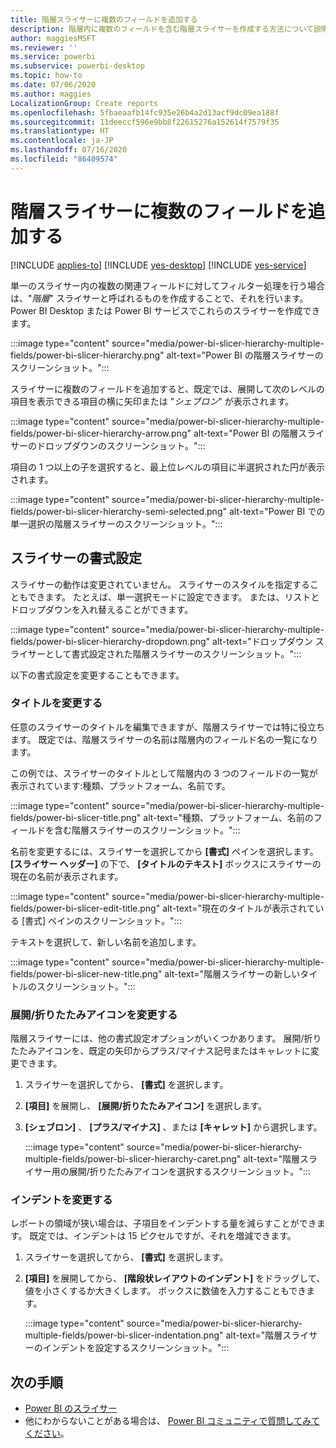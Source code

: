 ```yaml
---
title: 階層スライサーに複数のフィールドを追加する
description: 階層内に複数のフィールドを含む階層スライサーを作成する方法について説明します。
author: maggiesMSFT
ms.reviewer: ''
ms.service: powerbi
ms.subservice: powerbi-desktop
ms.topic: how-to
ms.date: 07/06/2020
ms.author: maggies
LocalizationGroup: Create reports
ms.openlocfilehash: 5fbaeaafb14fc935e26b4a2d13acf9dc09ea188f
ms.sourcegitcommit: 11deeccf596e9bb8f22615276a152614f7579f35
ms.translationtype: HT
ms.contentlocale: ja-JP
ms.lasthandoff: 07/16/2020
ms.locfileid: "86409574"
---
```

# <a name="add-multiple-fields-to-a-hierarchy-slicer"></a>階層スライサーに複数のフィールドを追加する

[!INCLUDE [applies-to](../includes/applies-to.md)] [!INCLUDE [yes-desktop](../includes/yes-desktop.md)] [!INCLUDE [yes-service](../includes/yes-service.md)]

単一のスライサー内の複数の関連フィールドに対してフィルター処理を行う場合は、"*階層*" スライサーと呼ばれるものを作成することで、それを行います。 Power BI Desktop または Power BI サービスでこれらのスライサーを作成できます。

:::image type="content" source="media/power-bi-slicer-hierarchy-multiple-fields/power-bi-slicer-hierarchy.png" alt-text="Power BI の階層スライサーのスクリーンショット。":::

スライサーに複数のフィールドを追加すると、既定では、展開して次のレベルの項目を表示できる項目の横に矢印または "*シェブロン*" が表示されます。

:::image type="content" source="media/power-bi-slicer-hierarchy-multiple-fields/power-bi-slicer-hierarchy-arrow.png" alt-text="Power BI の階層スライサーのドロップダウンのスクリーンショット。":::
 
 
項目の 1 つ以上の子を選択すると、最上位レベルの項目に半選択された円が表示されます。
 
:::image type="content" source="media/power-bi-slicer-hierarchy-multiple-fields/power-bi-slicer-hierarchy-semi-selected.png" alt-text="Power BI での単一選択の階層スライサーのスクリーンショット。":::

## <a name="format-the-slicer"></a>スライサーの書式設定

スライサーの動作は変更されていません。 スライサーのスタイルを指定することもできます。 たとえば、単一選択モードに設定できます。 または、リストとドロップダウンを入れ替えることができます。 

:::image type="content" source="media/power-bi-slicer-hierarchy-multiple-fields/power-bi-slicer-hierarchy-dropdown.png" alt-text="ドロップダウン スライサーとして書式設定された階層スライサーのスクリーンショット。":::

以下の書式設定を変更することもできます。

### <a name="change-the-title"></a>タイトルを変更する

任意のスライサーのタイトルを編集できますが、階層スライサーでは特に役立ちます。 既定では、階層スライサーの名前は階層内のフィールド名の一覧になります。

この例では、スライサーのタイトルとして階層内の 3 つのフィールドの一覧が表示されています:種類、プラットフォーム、名前です。

:::image type="content" source="media/power-bi-slicer-hierarchy-multiple-fields/power-bi-slicer-title.png" alt-text="種類、プラットフォーム、名前のフィールドを含む階層スライサーのスクリーンショット。":::

名前を変更するには、スライサーを選択してから **[書式]** ペインを選択します。 **[スライサー ヘッダー]** の下で、 **[タイトルのテキスト]** ボックスにスライサーの現在の名前が表示されます。

:::image type="content" source="media/power-bi-slicer-hierarchy-multiple-fields/power-bi-slicer-edit-title.png" alt-text="現在のタイトルが表示されている [書式] ペインのスクリーンショット。":::

テキストを選択して、新しい名前を追加します。

:::image type="content" source="media/power-bi-slicer-hierarchy-multiple-fields/power-bi-slicer-new-title.png" alt-text="階層スライサーの新しいタイトルのスクリーンショット。":::


### <a name="change-the-expandcollapse-icon"></a>展開/折りたたみアイコンを変更する

階層スライサーには、他の書式設定オプションがいくつかあります。 展開/折りたたみアイコンを、既定の矢印からプラス/マイナス記号またはキャレットに変更できます。

1. スライサーを選択してから、 **[書式]** を選択します。
1. **[項目]** を展開し、 **[展開/折りたたみアイコン]** を選択します。
1. **[シェブロン]** 、 **[プラス/マイナス]** 、または **[キャレット]** から選択します。
 
    :::image type="content" source="media/power-bi-slicer-hierarchy-multiple-fields/power-bi-slicer-hierarchy-caret.png" alt-text="階層スライサー用の展開/折りたたみアイコンを選択するスクリーンショット。":::
 
### <a name="change-the-indentation"></a>インデントを変更する

レポートの領域が狭い場合は、子項目をインデントする量を減らすことができます。 既定では、インデントは 15 ピクセルですが、それを増減できます。 

1. スライサーを選択してから、 **[書式]** を選択します。
1. **[項目]** を展開してから、 **[階段状レイアウトのインデント]** をドラッグして、値を小さくするか大きくします。 ボックスに数値を入力することもできます。

    :::image type="content" source="media/power-bi-slicer-hierarchy-multiple-fields/power-bi-slicer-indentation.png" alt-text="階層スライサーのインデントを設定するスクリーンショット。":::

## <a name="next-steps"></a>次の手順

- [Power BI のスライサー](../visuals/power-bi-visualization-slicers.md)
- 他にわからないことがある場合は、 [Power BI コミュニティで質問してみてください](https://community.powerbi.com/)。